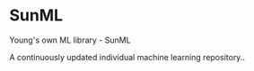 # SunML
Young's own ML library - SunML

A continuously updated individual machine learning repository..
